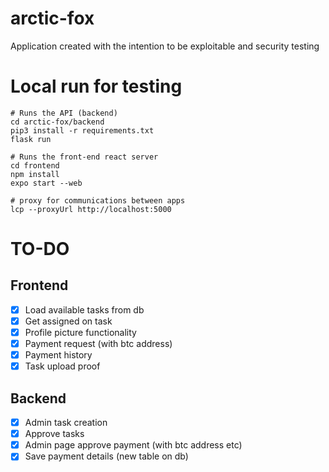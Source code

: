 # arctic-fox
Application created with the intention to be exploitable and security testing

# Local run for testing

```
# Runs the API (backend)
cd arctic-fox/backend
pip3 install -r requirements.txt 
flask run
```

```
# Runs the front-end react server
cd frontend
npm install
expo start --web
```
```
# proxy for communications between apps
lcp --proxyUrl http://localhost:5000
```

# TO-DO
## Frontend
  - [x] Load available tasks from db
  - [x] Get assigned on task
  - [x] Profile picture functionality 
  - [x] Payment request (with btc address)
  - [x] Payment history
  - [x] Task upload proof
## Backend
  - [x] Admin task creation
  - [x] Approve tasks
  - [x] Admin page approve payment (with btc address etc)
  - [x] Save payment details (new table on db)
